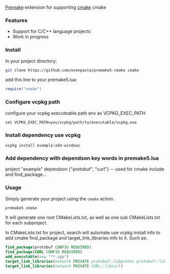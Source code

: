 [Premake](https://github.com/premake/premake-core) extension for supporting [cmake](http://www.cmake.org/) cmake

### Features ###

* Support for C/C++ language projects
* Work in progress

### Install ###
In your project directory:
```bash
git clone https://github.com/ovenpasta/premake5-cmake cmake
```
add this line to your premake5.lua:
```lua
require("cmake")
```

### Configure vcpkg path ###
configure your vcpkg executeable path env as VCPKG_EXEC_PATH
```shell
set VCPKG_EXEC_PATH=you/vcpkg/path/to/executable/vcpkg.exe
```

### Install dependency use vcpkg ###
```shell
vcpkg install example:x64-windows
```

### Add dependency with dependson key words in premake5.lua ###

project "example"
    dependson {"protobuf", "curl"} -- used for cmake include and find_package...

### Usage ###

Simply generate your project using the `cmake` action:
```bash
premake5 cmake
```

It will generate one root CMakeLists.txt, as well as one sub CMakeLists.txt for each subproject.

In CMakeLists.txt for project, search will automate use vcpkg install info to add cmake find_package and target_link_libraries info to it.
Such as:
```cmake
find_package(protobuf CONFIG REQUIRED)
find_package(CURL CONFIG REQUIRED)
add_executable(exp "**.cpp")
target_link_libraries(network PRIVATE protobuf::libprotoc protobuf::libprotobuf protobuf::libprotobuf-lite)
target_link_libraries(network PRIVATE CURL::libcurl)
```
